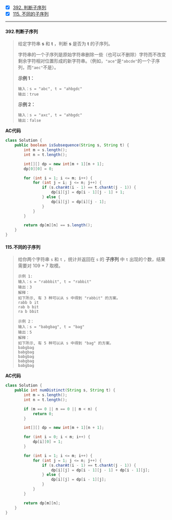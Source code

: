 - [x] [392. 判断子序列](https://leetcode.cn/problems/is-subsequence/)
- [x] [115. 不同的子序列](https://leetcode.cn/problems/distinct-subsequences/)

-----

#### 392.判断子序列

>给定字符串 **s** 和 **t** ，判断 **s** 是否为 **t** 的子序列。
>
>字符串的一个子序列是原始字符串删除一些（也可以不删除）字符而不改变剩余字符相对位置形成的新字符串。（例如，`"ace"`是`"abcde"`的一个子序列，而`"aec"`不是）。
>
>**示例 1：**
>
>```
>输入：s = "abc", t = "ahbgdc"
>输出：true
>```
>
>**示例 2：**
>
>```
>输入：s = "axc", t = "ahbgdc"
>输出：false
>```

**AC代码**

```java
class Solution {
    public boolean isSubsequence(String s, String t) {
        int m = s.length();
        int n = t.length();

        int[][] dp = new int[m + 1][n + 1];
        dp[0][0] = 0;

        for (int i = 1; i <= m; i++) {
            for (int j = i; j <= n; j++) {
                if (s.charAt(i - 1) == t.charAt(j - 1)) {
                    dp[i][j] = dp[i - 1][j - 1] + 1;
                } else {
                    dp[i][j] = dp[i][j - 1];
                }
            }
        }

        return dp[m][n] == s.length();
    }
}
```



#### 115.不同的子序列

>给你两个字符串 `s` 和 `t` ，统计并返回在 `s` 的 **子序列** 中 `t` 出现的个数，结果需要对 109 + 7 取模。
>
>```
>示例 1:
>输入：s = "rabbbit", t = "rabbit"
>输出：3
>解释：
>如下所示, 有 3 种可以从 s 中得到 "rabbit" 的方案。
>rabb b it
>rab b bit
>ra b bbit
>
>示例 2：
>输入：s = "babgbag", t = "bag"
>输出：5
>解释：
>如下所示, 有 5 种可以从 s 中得到 "bag" 的方案。 
>babgbag
>babgbag
>babgbag
>babgbag
>babgbag
>```

**AC代码**

```java
class Solution {
    public int numDistinct(String s, String t) {
        int m = s.length();
        int n = t.length();

        if (m == 0 || n == 0 || m < n) {
            return 0;
        }

        int[][] dp = new int[m + 1][n + 1];

        for (int i = 0; i < m; i++) {
            dp[i][0] = 1;
        }

        for (int i = 1; i <= m; i++) {
            for (int j = 1; j <= n; j++) {
                if (s.charAt(i - 1) == t.charAt(j - 1)) {
                    dp[i][j] = dp[i - 1][j - 1] + dp[i - 1][j];
                } else {
                    dp[i][j] = dp[i - 1][j];
                }
            }
        }

        return dp[m][n];
    }
}
```

